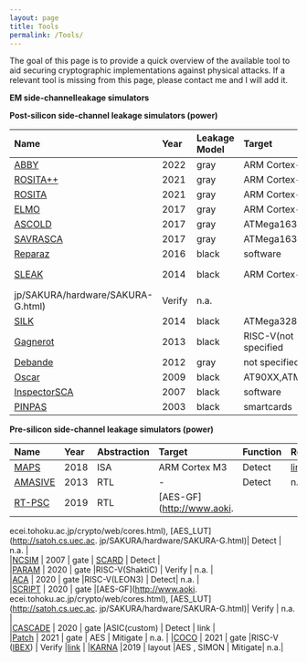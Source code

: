 ```yaml
---
layout: page
title: Tools
permalink: /Tools/
---
```



The goal of this page is to provide a quick overview of the available tool to aid securing cryptographic implementations against physical attacks. If a relevant tool is missing from this page, please contact me and I will add it. 


**EM side-channelleakage simulators**

**Post-silicon side-channel leakage simulators (power)**

|**Name**      | **Year**|**Leakage Model**|**Target**|**Function** |**Repo**|
|:--------------|:-------|:------|:--------------|:--------------|:--------------|
|[ABBY](https://link.springer.com/chapter/10.1007/978-3-319-89641-0_5)    | 2022    | gray        | ARM Cortex-M0|  Detect     |   [link](https://github.com/cryptolu/maps)|       
|[ROSITA++](https://link.springer.com/chapter/10.1007/978-3-319-89641-0_5)| 2021    | gray        | ARM Cortex-M0|  Mitigate (2-order)|   [link](https://github.com/cryptolu/maps)|         
|[ROSITA](https://link.springer.com/chapter/10.1007/978-3-642-42001-6_12)  | 2021    | gray        | ARM Cortex-M0|  Mitigate (1-order)|      n.a. |  
|[ELMO](https://jin.ece.ufl.edu/papers/VTS19.pdf)    | 2017    | gray        | ARM Cortex-M0|  Detect     |  n.a.     |         
|[ASCOLD](https://citeseerx.ist.psu.edu/viewdoc/download?doi=10.1.1.113.638&rep=rep1&type=pdf)  | 2017    | gray        | ATMega163    | Detect     |         |              
|[SAVRASCA](https://arxiv.org/abs/1911.08813)| 2017    | gray        | ATMega163    |   n.a.      |         
|[Reparaz](https://eprint.iacr.org/2020/1192) | 2016    | black       | software     | Detect|    n.a.     |         
|[SLEAK](https://dl.acm.org/doi/10.1145/3383445)   | 2014    | black       | ARM Cortex-A8| [AES_LUT](http://satoh.cs.uec.ac.
jp/SAKURA/hardware/SAKURA-G.html)|Verify   |   n.a.  |       
|[SILK](https://www.esat.kuleuven.be/cosic/publications/article-3204.pdf)    | 2014    | black       | ATMega328P   |  Detect     |    link     |         
|[Gagnerot](https://link.springer.com/article/10.1007/s11227-021-03927-w)| 2013    | black       | RISC-V(not specified|  Mitigate   |     n.a.  |
|[Debande](https://pure.tugraz.at/ws/portalfiles/portal/30823144/main.pdf) | 2012    | gray        |not specified| Verify |[link](https://github.com/IAIK/coco-ibex)      |
|[Oscar](https://ieeexplore.ieee.org/document/8942173)   | 2009    | black       |AT90XX,ATMegaXX | Mitigate| n.a.|
|[InspectorSCA](https://ieeexplore.ieee.org/document/8942173)|2007 | black       |software | Mitigate| n.a.|
|[PINPAS](https://ieeexplore.ieee.org/document/8942173)     |2003  | black       |smartcards  | Mitigate| n.a.|

**Pre-silicon side-channel leakage simulators (power)**

|**Name**        | **Year**|**Abstraction**|**Target**    |**Function** |**Repo**|
|:--------------|:---------|:-----------|:--------------|:--------------|:--------------|
|[MAPS](https://link.springer.com/chapter/10.1007/978-3-319-89641-0_5)      | 2018    | ISA          | ARM Cortex M3              |  Detect     |   [link](https://github.com/cryptolu/maps)|         
|[AMASIVE](https://link.springer.com/chapter/10.1007/978-3-642-42001-6_12)   | 2013    | RTL          |      -                     |  Detect     |      n.a.   |  
|[RT-PSC](https://jin.ece.ufl.edu/papers/VTS19.pdf)    | 2019    | RTL          |[AES-GF](http://www.aoki.
ecei.tohoku.ac.jp/crypto/web/cores.html), [AES_LUT](http://satoh.cs.uec.ac.
jp/SAKURA/hardware/SAKURA-G.html)| Detect       |  n.a.     |         
|[NCSIM](https://citeseerx.ist.psu.edu/viewdoc/download?doi=10.1.1.113.638&rep=rep1&type=pdf)     | 2007    | gate         | [SCARD](https://cordis.europa.eu/project/id/507270)                | Detect        |              
|[PARAM](https://arxiv.org/abs/1911.08813)     | 2020    | gate         |RISC-V(ShaktiC)             | Verify     |   n.a.      |         
|[ACA](https://eprint.iacr.org/2020/1192)       | 2020    | gate         |RISC-V(LEON3)               | Detect|    n.a.     |         
|[SCRIPT](https://dl.acm.org/doi/10.1145/3383445)    | 2020    | gate         |[AES-GF](http://www.aoki.
ecei.tohoku.ac.jp/crypto/web/cores.html), [AES_LUT](http://satoh.cs.uec.ac.
jp/SAKURA/hardware/SAKURA-G.html)|  Verify   |   n.a.  |       
|[CASCADE](https://www.esat.kuleuven.be/cosic/publications/article-3204.pdf)   | 2020    | gate         |ASIC(custom)                |  Detect     |    link     |         
|[Patch](https://link.springer.com/article/10.1007/s11227-021-03927-w)     | 2021    | gate         |    AES                     |  Mitigate   |     n.a.  |
|[COCO](https://pure.tugraz.at/ws/portalfiles/portal/30823144/main.pdf)      | 2021    | gate         |RISC-V ([IBEX](https://github.com/lowRISC/ibex))         | Verify |[link](https://github.com/IAIK/coco-ibex)      |
|[KARNA](https://ieeexplore.ieee.org/document/8942173)     |2019     | layout       |AES , SIMON  | Mitigate| n.a.|
